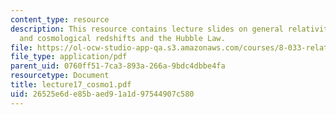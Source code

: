 ```yaml
---
content_type: resource
description: This resource contains lecture slides on general relativity and cosmology,
  and cosmological redshifts and the Hubble Law.
file: https://ol-ocw-studio-app-qa.s3.amazonaws.com/courses/8-033-relativity-fall-2006/26525e6de85baed91a1d97544907c580_lecture17_cosmo1.pdf
file_type: application/pdf
parent_uid: 0760ff51-7ca3-893a-266a-9bdc4dbbe4fa
resourcetype: Document
title: lecture17_cosmo1.pdf
uid: 26525e6d-e85b-aed9-1a1d-97544907c580
---
```

